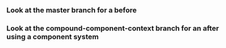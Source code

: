 ### Look at the master branch for a before
### Look at the compound-component-context branch for an after using a component system
